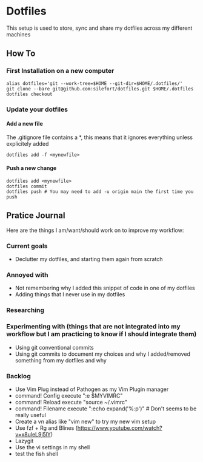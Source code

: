 # Dotfiles

This setup is used to store, sync and share my dotfiles across my different machines

## How To

### First Installation on a new computer

  ```
  alias dotfiles='git --work-tree=$HOME --git-dir=$HOME/.dotfiles/'
  git clone --bare git@github.com:silefort/dotfiles.git $HOME/.dotfiles
  dotfiles checkout
  ```
### Update your dotfiles

#### Add a new file

The .gitignore file contains a *, this means that it ignores everything unless explicitely added


  ```
  dotfiles add -f <mynewfile>
  ```
  
#### Push a new change

  ```
  dotfiles add <mynewfile>
  dotfiles commit
  dotfiles push # You may need to add -u origin main the first time you push
  ```
  
## Pratice Journal

Here are the things I am/want/should work on to improve my workflow:

### Current goals
* Declutter my dotfiles, and starting them again from scratch

### Annoyed with
* Not remembering why I added this snippet of code in one of my dotfiles
* Adding things that I never use in my dotfiles

### Researching

### Experimenting with (things that are not integrated into my workflow but I am practicing to know if I should integrate them)
* Using git conventional commits
* Using git commits to document my choices and why I added/removed something from my dotfiles and why

### Backlog
* Use Vim Plug instead of Pathogen as my Vim Plugin manager
* command! Config execute ":e $MYVIMRC"
* command! Reload execute "source ~/.vimrc"
* command! Filename execute ":echo expand('%:p')" # Don't seems to be really useful
* Create a vn alias like "vim new" to try my new vim setup
* Use fzf + Rg and Blines (https://www.youtube.com/watch?v=x8uleL9j5lY)
* Lazygit
* Use the vi settings in my shell
* test the fish shell
